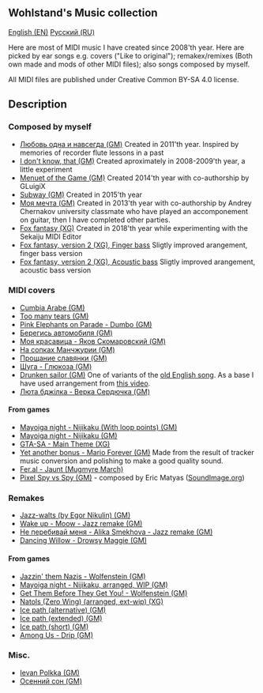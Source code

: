 ## Wohlstand's Music collection

[English (EN)](README.md) [Русский (RU)](README.RU.md)

Here are most of MIDI music I have created since 2008'th year. Here are picked
by ear songs e.g. covers ("Like to original"); remakex/remixes (Both own made and mods
of other MIDI files); also songs composed by myself.

All MIDI files are published under Creative Common BY-SA 4.0 license.

## Description

### Composed by myself
* [Любовь одна и навсегда (GM)](Composed/Lubov%27%20odna%20i%20navsegda%20GM.mid)
    Created in 2011'th year. Inspired by memories of recorder flute lessons in a past
* [I don't know, that (GM)](Composed/I%20do%20not%20know%2C%20that%20GM.mid)
    Created aproximately in 2008-2009'th year, a little experiment
* [Menuet of the Game (GM)](Composed/Menuet%20of%20the%20Game%20%28co-authership%20by%20GLuigiX%20and%20Wohlstand%29%20GM.mid)
    Created  2014'th year with co-authorship by GLuigiX
* [Subway (GM)](Composed/Subway%20GM.mid)
    Created in 2015'th year
* [Моя мечта (GM)](Composed/Moya%20Mechta%20GM.mid)
    Created in 2013'th year with co-authorship by Andrey Chernakov university classmate
    who have played an accomponement on guitar, then I have completed other parties.
* [Fox fantasy (XG)](Composed/Lis%27ya%20Fantasia%20%28Fox%20fantasy%29%20XG.mid)
    Created in 2018'th year while experimenting with the Sekaiju MIDI Editor
* [Fox fantasy, version 2 (XG), Finger bass](Composed/Lis%27ya%20Fantasia%20%28Fox%20fantasy%29%20v2%20Finger%20bass%20XG%20XG.mid)
    Sligtly improved arangement, finger bass version
* [Fox fantasy, version 2 (XG), Acoustic bass](Composed/Lis%27ya%20Fantasia%20%28Fox%20fantasy%29%20v2%20Acoustic%20bass%20XG%20XG.mid)
    Sligtly improved arangement, acoustic bass version

### MIDI covers
* [Cumbia Arabe (GM)](Replicas/Cumbia%20Arabe%20GM.mid)
* [Too many tears (GM)](Replicas/Too%20many%20tears%20GM.mid)
* [Pink Elephants on Parade - Dumbo (GM)](Replicas/Pink%20Elephants%20on%20Parade%20-%20Dumbo%20GM.mid)
* [Берегись автомобиля (GM)](Replicas/Beregis%20Automobil%27a%20GM.mid)
* [Моя красавица - Яков Скомаровский (GM)](Replicas/Moya%20Krasavitsa%20-%20Yakov%20Skomorovskiy%20GM.mid)
* [На сопках Манчжурии (GM)](Replicas/Na%20sopkah%20Manchzhurii%20GM.mid)
* [Прощание славянки (GM)](Replicas/Proschanie%20slav%27anki%20GM.mid)
* [Шуга - Глюкоза (GM)](Replicas/Shuga%20-%20Glukoza%20GM.mid)
* [Drunken sailor (GM)](Replicas/Drunken%20Sailor%20GM.mid)
    One of variants of the [old English song](https://en.wikipedia.org/wiki/Drunken_Sailor). As a base I have used arrangement from [this video](https://www.youtube.com/watch?v=FOwXlANwerI).
* [Люта бджілка - Верка Сердючка (GM)](Replicas/Luta-Bdzilka%20-%20Werka%20Serduczka%20GM.mid)
#### From games
* [Mayoiga night - Nijikaku (With loop points) (GM)](Replicas/Games/Mayoiga%20night%20-%20Nijikaku%20GM%20%28with%20loop%20points%29%20GM.mid)
* [Mayoiga night - Nijikaku (GM)](Replicas/Games/Mayoiga%20night%20-%20Nijikaku%20GM.mid)
* [GTA-SA - Main Theme (XG)](Replicas/Games/GTA-SA%20-%20Main%20Theme%20XG.mid)
* [Yet another bonus - Mario Forever (GM)](Replicas/Games/Yet%20another%20bonus%20-%20Mario%20Forever%20GM.mid)
    Made from the result of tracker music conversion and polishing to make a good quality sound.
* [Fer.al - Jaunt (Mugmyre March)](Replicas/Games/Fer.al%20-%20Jaunt%20%28Mugmyre%20March%29%20-%20GM.mid)
* [Pixel Spy vs Spy (GM)](Replicas/Pixel%20Spy%20vs%20Spy%20by%20Eric%20Matyas%20-%20SoundImage-org%20GM.mid) - composed by Eric Matyas ([SoundImage.org](https://soundimage.org))

### Remakes
* [Jazz-walts (by Egor Nikulin) (GM)](Remakes/Jazz-walts%20%28by%20Egor%20Nikulin%29.mid)
* [Wake up - Moow - Jazz remake (GM)](Remakes/Wake%20up%20-%20Moow%20-%20Jazz%20Remake%20GM.mid)
* [Не перебивай меня - Alika Smekhova - Jazz remake (GM)](Remakes/Ne%20perebivay%20men%27a%20-%20Alika_Smekhova%20-%20Jazz%20Remake%20GM.mid)
* [Dancing Willow - Drowsy Maggie (GM)](Remakes/Dancing%20Willow%20-%20Drowsy%20Maggie%20GM.mid)
#### From games
* [Jazzin' them Nazis - Wolfenstein (GM)](Remakes/Games/Jazzin%27%20them%20Nazis%20-%20Wolfenstein%20GM.mid)
* [Mayoiga night - Nijikaku, arranged, WIP (GM)](Remakes/Games/Mayoiga%20night%20-%20Nijikaku%2C%20arranged%2C%20WIP%20-%20GM.mid)
* [Get Them Before They Get You! - Wolfenstein (GM)](Remakes/Games/Get%20Them%20Before%20They%20Get%20You%21%20-%20Wolfenstein%20GM.mid)
* [Natols (Zero Wing) (arranged, ext-wip) (XG)](Remakes/Games/Natols%20%28Zero%20Wing%29%20%28arranged%2C%20ext-wip%29%20XG.mid)
* [Ice path (alternative) (GM)](Remakes/Games/Ice%20path%20%28alternative%29%20GM.mid)
* [Ice path (extended) (GM)](Remakes/Games/Ice%20path%20%28extended%29%20GM.mid)
* [Ice path (short) (GM)](Remakes/Games/Ice%20path%20%28short%29%20GM.mid)
* [Among Us - Drip (GM)](Remakes/Games/Among%20Drip%20GM.mid)

### Misc.
* [Ievan Polkka (GM)](Misc/Ievan%20polkka%20GM.mid)
* [Осенний сон (GM)](Misc/Osenniy%20Son%20GM.mid)
